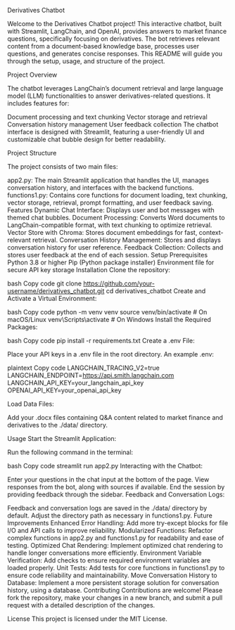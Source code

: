 
Derivatives Chatbot

Welcome to the Derivatives Chatbot project! This interactive chatbot, built with Streamlit, LangChain, and OpenAI, provides answers to market finance questions, specifically focusing on derivatives. The bot retrieves relevant content from a document-based knowledge base, processes user questions, and generates concise responses. This README will guide you through the setup, usage, and structure of the project.


Project Overview

The chatbot leverages LangChain’s document retrieval and large language model (LLM) functionalities to answer derivatives-related questions. It includes features for:

Document processing and text chunking
Vector storage and retrieval
Conversation history management
User feedback collection
The chatbot interface is designed with Streamlit, featuring a user-friendly UI and customizable chat bubble design for better readability.

Project Structure

The project consists of two main files:

app2.py: The main Streamlit application that handles the UI, manages conversation history, and interfaces with the backend functions.
functions1.py: Contains core functions for document loading, text chunking, vector storage, retrieval, prompt formatting, and user feedback saving.
Features
Dynamic Chat Interface: Displays user and bot messages with themed chat bubbles.
Document Processing: Converts Word documents to LangChain-compatible format, with text chunking to optimize retrieval.
Vector Store with Chroma: Stores document embeddings for fast, context-relevant retrieval.
Conversation History Management: Stores and displays conversation history for user reference.
Feedback Collection: Collects and stores user feedback at the end of each session.
Setup
Prerequisites
Python 3.8 or higher
Pip (Python package installer)
Environment file for secure API key storage
Installation
Clone the repository:

bash
Copy code
git clone https://github.com/your-username/derivatives_chatbot.git
cd derivatives_chatbot
Create and Activate a Virtual Environment:

bash
Copy code
python -m venv venv
source venv/bin/activate  # On macOS/Linux
venv\Scripts\activate  # On Windows
Install the Required Packages:

bash
Copy code
pip install -r requirements.txt
Create a .env File:

Place your API keys in a .env file in the root directory. An example .env:

plaintext
Copy code
LANGCHAIN_TRACING_V2=true
LANGCHAIN_ENDPOINT=https://api.smith.langchain.com
LANGCHAIN_API_KEY=your_langchain_api_key
OPENAI_API_KEY=your_openai_api_key

Load Data Files:

Add your .docx files containing Q&A content related to market finance and derivatives to the ./data/ directory.

Usage
Start the Streamlit Application:

Run the following command in the terminal:

bash
Copy code
streamlit run app2.py
Interacting with the Chatbot:

Enter your questions in the chat input at the bottom of the page.
View responses from the bot, along with sources if available.
End the session by providing feedback through the sidebar.
Feedback and Conversation Logs:

Feedback and conversation logs are saved in the ./data/ directory by default.
Adjust the directory path as necessary in functions1.py.
Future Improvements
Enhanced Error Handling: Add more try-except blocks for file I/O and API calls to improve reliability.
Modularized Functions: Refactor complex functions in app2.py and functions1.py for readability and ease of testing.
Optimized Chat Rendering: Implement optimized chat rendering to handle longer conversations more efficiently.
Environment Variable Verification: Add checks to ensure required environment variables are loaded properly.
Unit Tests: Add tests for core functions in functions1.py to ensure code reliability and maintainability.
Move Conversation History to Database: Implement a more persistent storage solution for conversation history, using a database.
Contributing
Contributions are welcome! Please fork the repository, make your changes in a new branch, and submit a pull request with a detailed description of the changes.

License
This project is licensed under the MIT License.


